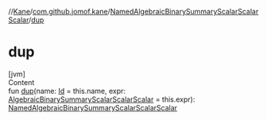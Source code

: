 //[Kane](../../index.md)/[com.github.jomof.kane](../index.md)/[NamedAlgebraicBinarySummaryScalarScalarScalar](index.md)/[dup](dup.md)



# dup  
[jvm]  
Content  
fun [dup](dup.md)(name: [Id](../../com.github.jomof.kane.impl/index.md#%5Bcom.github.jomof.kane.impl%2FId%2F%2F%2FPointingToDeclaration%2F%5D%2FClasslikes%2F-2004631606) = this.name, expr: [AlgebraicBinarySummaryScalarScalarScalar](../-algebraic-binary-summary-scalar-scalar-scalar/index.md) = this.expr): [NamedAlgebraicBinarySummaryScalarScalarScalar](index.md)  



